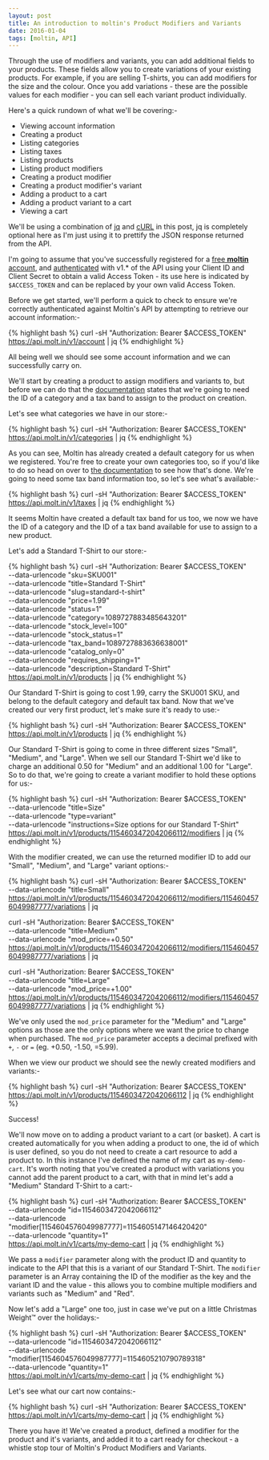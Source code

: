```yaml
---
layout: post
title: An introduction to moltin's Product Modifiers and Variants
date: 2016-01-04
tags: [moltin, API]
---
```


Through the use of modifiers and variants, you can add additional fields to your products. These fields allow you to create variations of your existing products. For example, if you are selling T-shirts, you can add modifiers for the size and the colour. Once you add variations - these are the possible values for each modifier - you can sell each variant product individually.

Here's a quick rundown of what we'll be covering:-

- Viewing account information
- Creating a product
- Listing categories
- Listing taxes
- Listing products
- Listing product modifiers
- Creating a product modifier
- Creating a product modifier's variant
- Adding a product to a cart
- Adding a product variant to a cart
- Viewing a cart

We'll be using a combination of [jq][1] and [cURL][2] in this post, jq is completely optional here as I'm just using it to prettify the JSON response returned from the API.

I'm going to assume that you've successfully registered for a [free **moltin** account][3], and [authenticated][4] with v1.* of the API using your Client ID and Client Secret to obtain a valid Access Token - its use here is indicated by `$ACCESS_TOKEN` and can be replaced by your own valid Access Token.

Before we get started, we'll perform a quick to check to ensure we're correctly authenticated against Moltin's API by attempting to retrieve our account information:-

{% highlight bash %}
curl -sH "Authorization: Bearer $ACCESS_TOKEN" https://api.molt.in/v1/account | jq
{% endhighlight %}

All being well we should see some account information and we can successfully carry on.

We'll start by creating a product to assign modifiers and variants to, but before we can do that the [documentation][5] states that we're going to need the ID of a category and a tax band to assign to the product on creation.

Let's see what categories we have in our store:-

{% highlight bash %}
curl -sH "Authorization: Bearer $ACCESS_TOKEN" https://api.molt.in/v1/categories | jq
{% endhighlight %}

As you can see, Moltin has already created a default category for us when we registered. You're free to create your own categories too, so if you'd like to do so head on over to [the documentation][6] to see how that's done. We're going to need some tax band information too, so let's see what's available:-

{% highlight bash %}
curl -sH "Authorization: Bearer $ACCESS_TOKEN" https://api.molt.in/v1/taxes | jq
{% endhighlight %}

It seems Moltin have created a default tax band for us too, we now we have the ID of a category and the ID of a tax band available for use to assign to a new product.

Let's add a Standard T-Shirt to our store:-

{% highlight bash %}
curl -sH "Authorization: Bearer $ACCESS_TOKEN" \
    --data-urlencode "sku=SKU001" \
    --data-urlencode "title=Standard T-Shirt" \
    --data-urlencode "slug=standard-t-shirt" \
    --data-urlencode "price=1.99" \
    --data-urlencode "status=1" \
    --data-urlencode "category=1089727883485643201" \
    --data-urlencode "stock_level=100" \
    --data-urlencode "stock_status=1" \
    --data-urlencode "tax_band=1089727883636638001" \
    --data-urlencode "catalog_only=0" \
    --data-urlencode "requires_shipping=1" \
    --data-urlencode "description=Standard T-Shirt" \
    https://api.molt.in/v1/products | jq
{% endhighlight %}

Our Standard T-Shirt is going to cost 1.99, carry the SKU001 SKU, and belong to the default category and default tax band. Now that we've created our very first product, let's make sure it's ready to use:-

{% highlight bash %}
curl -sH "Authorization: Bearer $ACCESS_TOKEN" https://api.molt.in/v1/products | jq
{% endhighlight %}

Our Standard T-Shirt is going to come in three different sizes "Small", "Medium", and "Large". When we sell our Standard T-Shirt we'd like to charge an additional 0.50 for "Medium" and an additional 1.00 for "Large". So to do that, we're going to create a variant modifier to hold these options for us:-

{% highlight bash %}
curl -sH "Authorization: Bearer $ACCESS_TOKEN" \
    --data-urlencode "title=Size" \
    --data-urlencode "type=variant" \
    --data-urlencode "instructions=Size options for our Standard T-Shirt" \
    https://api.molt.in/v1/products/1154603472042066112/modifiers | jq
{% endhighlight %}

With the modifier created, we can use the returned modifier ID to add our "Small", "Medium", and "Large" variant options:-

{% highlight bash %}
curl -sH "Authorization: Bearer $ACCESS_TOKEN" \
    --data-urlencode "title=Small" \
    https://api.molt.in/v1/products/1154603472042066112/modifiers/1154604576049987777/variations | jq

curl -sH "Authorization: Bearer $ACCESS_TOKEN" \
    --data-urlencode "title=Medium" \
    --data-urlencode "mod_price=+0.50" \
    https://api.molt.in/v1/products/1154603472042066112/modifiers/1154604576049987777/variations | jq

curl -sH "Authorization: Bearer $ACCESS_TOKEN" \
    --data-urlencode "title=Large" \
    --data-urlencode "mod_price=+1.00" \
    https://api.molt.in/v1/products/1154603472042066112/modifiers/1154604576049987777/variations | jq
{% endhighlight %}

We've only used the `mod_price` parameter for the "Medium" and "Large" options as those are the only options where we want the price to change when purchased. The `mod_price` parameter accepts a decimal prefixed with `+`, `-` or `=` (eg. +0.50, -1.50, =5.99).

When we view our product we should see the newly created modifiers and variants:-

{% highlight bash %}
curl -sH "Authorization: Bearer $ACCESS_TOKEN" https://api.molt.in/v1/products/1154603472042066112 | jq
{% endhighlight %}

Success!

We'll now move on to adding a product variant to a cart (or basket). A cart is created automatically for you when adding a product to one, the id of which is user defined, so you do not need to create a cart resource to add a product to. In this instance I've defined the name of my cart as `my-demo-cart`. It's worth noting that you've created a product with variations you cannot add the parent product to a cart, with that in mind let's add a "Medium" Standard T-Shirt to a cart:-

{% highlight bash %}
curl -sH "Authorization: Bearer $ACCESS_TOKEN" \
    --data-urlencode "id=1154603472042066112" \
    --data-urlencode "modifier[1154604576049987777]=1154605147146420420" \
    --data-urlencode "quantity=1" \
    https://api.molt.in/v1/carts/my-demo-cart | jq
{% endhighlight %}

We pass a `modifier` parameter along with the product ID and quantity to indicate to the API that this is a variant of our Standard T-Shirt. The `modifier` parameter is an Array containing the ID of the modifier as the key and the variant ID and the value - this allows you to combine multiple modifiers and variants such as "Medium" and "Red".

Now let's add a "Large" one too, just in case we've put on a little Christmas Weight™ over the holidays:-

{% highlight bash %}
curl -sH "Authorization: Bearer $ACCESS_TOKEN" \
    --data-urlencode "id=1154603472042066112" \
    --data-urlencode "modifier[1154604576049987777]=1154605210790789318" \
    --data-urlencode "quantity=1" \
    https://api.molt.in/v1/carts/my-demo-cart | jq
{% endhighlight %}

Let's see what our cart now contains:-

{% highlight bash %}
curl -sH "Authorization: Bearer $ACCESS_TOKEN" https://api.molt.in/v1/carts/my-demo-cart | jq
{% endhighlight %}

There you have it! We've created a product, defined a modifier for the product and it's variants, and added it to a cart ready for checkout - a whistle stop tour of Moltin's Product Modifiers and Variants.

[1]: https://stedolan.github.io/jq/
[2]: http://curl.haxx.se/
[3]: https://moltin.com/register
[4]: http://docs.moltin.com/api/1.0/authentication
[5]: http://docs.moltin.com/api/1.0/product/php#post-product
[6]: http://docs.moltin.com/api/1.0/category/php#create-category
